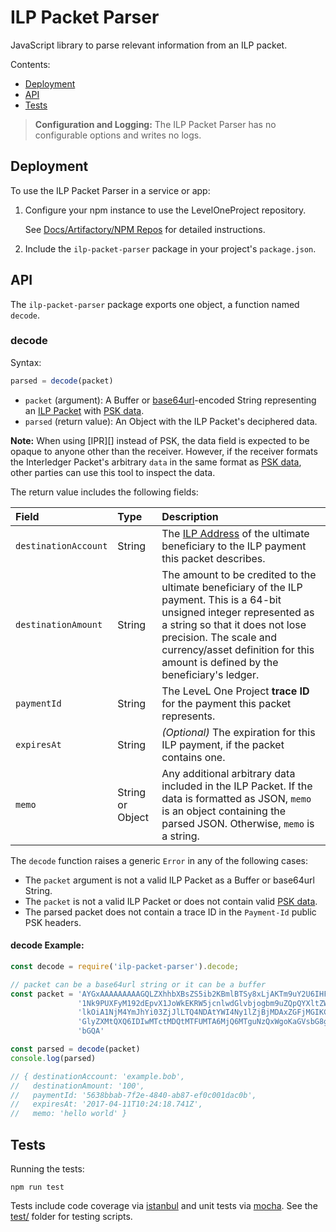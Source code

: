 # ILP Packet Parser

JavaScript library to parse relevant information from an ILP packet.

Contents:

- [Deployment](#deployment)
- [API](#api)
- [Tests](#tests)

> **Configuration and Logging:** The ILP Packet Parser has no configurable options and writes no logs.

## Deployment

To use the ILP Packet Parser in a service or app:

1. Configure your npm instance to use the LevelOneProject repository.

    See [Docs/Artifactory/NPM Repos](https://github.com/LevelOneProject/Docs/blob/master/Artifactory/npm_repos.md) for detailed instructions.

2. Include the `ilp-packet-parser` package in your project's `package.json`.


## API

The `ilp-packet-parser` package exports one object, a function named `decode`.

### decode

Syntax:

```js
parsed = decode(packet)
```

- `packet` (argument): A Buffer or [base64url](https://tools.ietf.org/html/rfc4648#section-5)-encoded String representing an [ILP Packet][] with [PSK data][].
- `parsed` (return value): An Object with the ILP Packet's deciphered data.

**Note:** When using [IPR][] instead of PSK, the data field is expected to be opaque to anyone other than the receiver. However, if the receiver formats the Interledger Packet's arbitrary `data` in the same format as [PSK data][], other parties can use this tool to inspect the data.

The return value includes the following fields:

| Field                | Type             | Description                    |
|:---------------------|:-----------------|:-------------------------------|
| `destinationAccount` | String           | The [ILP Address][] of the ultimate beneficiary to the ILP payment this packet describes. |
| `destinationAmount`  | String           | The amount to be credited to the ultimate beneficiary of the ILP payment. This is a 64-bit unsigned integer represented as a string so that it does not lose precision. The scale and currency/asset definition for this amount is defined by the beneficiary's ledger. |
| `paymentId`          | String           | The LeveL One Project **trace ID** for the payment this packet represents. |
| `expiresAt`          | String           | _(Optional)_ The expiration for this ILP payment, if the packet contains one. |
| `memo`               | String or Object | Any additional arbitrary data included in the ILP Packet. If the data is formatted as JSON, `memo` is an object containing the parsed JSON. Otherwise, `memo` is a string. |

The `decode` function raises a generic `Error` in any of the following cases:

- The `packet` argument is not a valid ILP Packet as a Buffer or base64url String.
- The `packet` is not a valid ILP Packet or does not contain valid [PSK data][].
- The parsed packet does not contain a trace ID in the `Payment-Id` public PSK headers.

#### decode Example:

```js
const decode = require('ilp-packet-parser').decode;

// packet can be a base64url string or it can be a buffer
const packet = 'AYGxAAAAAAAAAGQLZXhhbXBsZS5ib2KBmlBTSy8xLjAKTm9uY2U6IHFBdHg' +
               '1Nk9PUXFyM192dEpvX1JoWkEKRW5jcnlwdGlvbjogbm9uZQpQYXltZW50LU' +
               'lkOiA1NjM4YmJhYi03ZjJlLTQ4NDAtYWI4Ny1lZjBjMDAxZGFjMGIKCkV4c' +
               'GlyZXMtQXQ6IDIwMTctMDQtMTFUMTA6MjQ6MTguNzQxWgoKaGVsbG8gd29y' +
               'bGQA'

const parsed = decode(packet)
console.log(parsed)

// { destinationAccount: 'example.bob',
//   destinationAmount: '100',
//   paymentId: '5638bbab-7f2e-4840-ab87-ef0c001dac0b',
//   expiresAt: '2017-04-11T10:24:18.741Z',
//   memo: 'hello world' }
```

[ILP Packet]: https://github.com/interledger/rfcs/blob/master/0003-interledger-protocol/0003-interledger-protocol.md#ilp-payment-packet-format
[PSK data]: https://github.com/interledger/rfcs/blob/master/0016-pre-shared-key/0016-pre-shared-key.md
[ILP Address]: https://github.com/interledger/rfcs/blob/master/0015-ilp-addresses/0015-ilp-addresses.md


## Tests

Running the tests:

    npm run test


Tests include code coverage via [istanbul](https://www.npmjs.com/package/istanbul) and unit tests via [mocha](https://www.npmjs.com/package/mocha). See the [test/](test/) folder for testing scripts.
